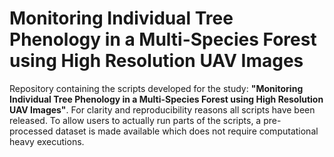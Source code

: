 # Monitoring Individual Tree Phenology in a Multi-Species Forest using High Resolution UAV Images

Repository containing the scripts developed for the study: **"Monitoring Individual Tree Phenology in a Multi-Species Forest using High Resolution UAV Images"**. For clarity and reproducibility reasons all scripts have been released. To allow users to actually run parts of the scripts, a pre-processed dataset is made available which does not require computational heavy executions. 



